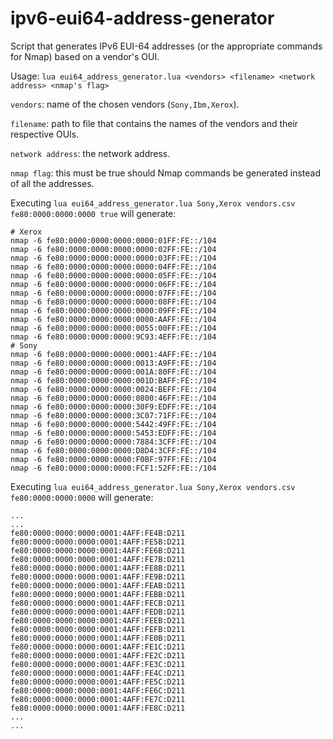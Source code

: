 ipv6-eui64-address-generator
============================

Script that generates IPv6 EUI-64 addresses (or the appropriate commands for Nmap) based on a vendor's OUI.

Usage: ```lua eui64_address_generator.lua <vendors> <filename> <network address> <nmap's flag>```

```vendors```: name of the chosen vendors (```Sony,Ibm,Xerox```).

```filename```: path to file that contains the names of the vendors and their respective OUIs.

```network address```: the network address.

```nmap flag```: this must be true should Nmap commands be generated instead of all the addresses.


Executing ```lua eui64_address_generator.lua Sony,Xerox vendors.csv fe80:0000:0000:0000 true``` will generate:


```
# Xerox
nmap -6 fe80:0000:0000:0000:0000:01FF:FE::/104
nmap -6 fe80:0000:0000:0000:0000:02FF:FE::/104
nmap -6 fe80:0000:0000:0000:0000:03FF:FE::/104
nmap -6 fe80:0000:0000:0000:0000:04FF:FE::/104
nmap -6 fe80:0000:0000:0000:0000:05FF:FE::/104
nmap -6 fe80:0000:0000:0000:0000:06FF:FE::/104
nmap -6 fe80:0000:0000:0000:0000:07FF:FE::/104
nmap -6 fe80:0000:0000:0000:0000:08FF:FE::/104
nmap -6 fe80:0000:0000:0000:0000:09FF:FE::/104
nmap -6 fe80:0000:0000:0000:0000:AAFF:FE::/104
nmap -6 fe80:0000:0000:0000:0055:00FF:FE::/104
nmap -6 fe80:0000:0000:0000:9C93:4EFF:FE::/104
# Sony
nmap -6 fe80:0000:0000:0000:0001:4AFF:FE::/104
nmap -6 fe80:0000:0000:0000:0013:A9FF:FE::/104
nmap -6 fe80:0000:0000:0000:001A:80FF:FE::/104
nmap -6 fe80:0000:0000:0000:001D:BAFF:FE::/104
nmap -6 fe80:0000:0000:0000:0024:BEFF:FE::/104
nmap -6 fe80:0000:0000:0000:0800:46FF:FE::/104
nmap -6 fe80:0000:0000:0000:30F9:EDFF:FE::/104
nmap -6 fe80:0000:0000:0000:3C07:71FF:FE::/104
nmap -6 fe80:0000:0000:0000:5442:49FF:FE::/104
nmap -6 fe80:0000:0000:0000:5453:EDFF:FE::/104
nmap -6 fe80:0000:0000:0000:7884:3CFF:FE::/104
nmap -6 fe80:0000:0000:0000:D8D4:3CFF:FE::/104
nmap -6 fe80:0000:0000:0000:F0BF:97FF:FE::/104
nmap -6 fe80:0000:0000:0000:FCF1:52FF:FE::/104
```


Executing ```lua eui64_address_generator.lua Sony,Xerox vendors.csv fe80:0000:0000:0000``` will generate:


```
...
...
fe80:0000:0000:0000:0001:4AFF:FE4B:D211
fe80:0000:0000:0000:0001:4AFF:FE5B:D211
fe80:0000:0000:0000:0001:4AFF:FE6B:D211
fe80:0000:0000:0000:0001:4AFF:FE7B:D211
fe80:0000:0000:0000:0001:4AFF:FE8B:D211
fe80:0000:0000:0000:0001:4AFF:FE9B:D211
fe80:0000:0000:0000:0001:4AFF:FEAB:D211
fe80:0000:0000:0000:0001:4AFF:FEBB:D211
fe80:0000:0000:0000:0001:4AFF:FECB:D211
fe80:0000:0000:0000:0001:4AFF:FEDB:D211
fe80:0000:0000:0000:0001:4AFF:FEEB:D211
fe80:0000:0000:0000:0001:4AFF:FEFB:D211
fe80:0000:0000:0000:0001:4AFF:FE0B:D211
fe80:0000:0000:0000:0001:4AFF:FE1C:D211
fe80:0000:0000:0000:0001:4AFF:FE2C:D211
fe80:0000:0000:0000:0001:4AFF:FE3C:D211
fe80:0000:0000:0000:0001:4AFF:FE4C:D211
fe80:0000:0000:0000:0001:4AFF:FE5C:D211
fe80:0000:0000:0000:0001:4AFF:FE6C:D211
fe80:0000:0000:0000:0001:4AFF:FE7C:D211
fe80:0000:0000:0000:0001:4AFF:FE8C:D211
...
...
```
